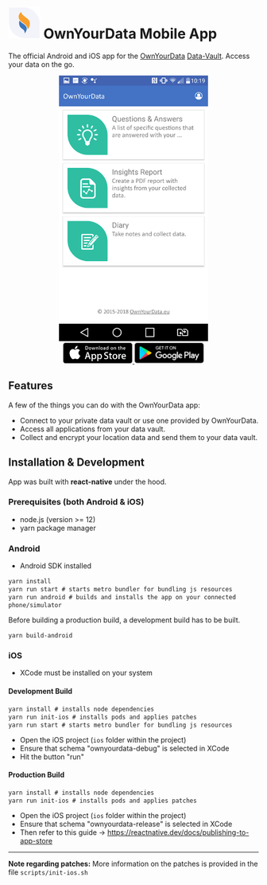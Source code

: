 # <img src="https://raw.githubusercontent.com/OwnYourData/oyd-mobile2/master/res/app-icon.png" width="64"> OwnYourData Mobile App

The official Android and iOS app for the [OwnYourData](https://www.ownyourdata.eu/) [Data-Vault](https://data-vault.eu/). Access your data on the go.

<p align="center">
  <img alt="App screenshot, showing overview of data vault" title="App screenshot" src="https://raw.githubusercontent.com/OwnYourData/oyd-mobile2/master/res/app-screenshot-1.png" width="300" />

  <br>

  <a href="https://apps.apple.com/at/app/ownyourdata/id1176891221">
    <img alt="Download on the App Store" title="App Store" src="https://raw.githubusercontent.com/OwnYourData/oyd-mobile2/master/res/apple-app-store-badge.png" width="140">
  </a>

  <a href="https://play.google.com/store/apps/details?id=com.ownyourdata">
    <img alt="Get it on Google Play" title="Google Play" src="https://raw.githubusercontent.com/OwnYourData/oyd-mobile2/master/res/google-play-store-badge.png" width="140">
  </a>
</p>

## Features

A few of the things you can do with the OwnYourData app:

* Connect to your private data vault or use one provided by OwnYourData.
* Access all applications from your data vault.
* Collect and encrypt your location data and send them to your data vault.

## Installation & Development

App was built with **react-native** under the hood.

### Prerequisites (both Android & iOS)

* node.js (version >= 12)
* yarn package manager

### Android

* Android SDK installed

```shell
yarn install
yarn run start # starts metro bundler for bundling js resources
yarn run android # builds and installs the app on your connected phone/simulator
```

Before building a production build, a development build has to be built.

```shell
yarn build-android
```

### iOS

* XCode must be installed on your system

#### Development Build

```shell
yarn install # installs node dependencies
yarn run init-ios # installs pods and applies patches
yarn run start # starts metro bundler for bundling js resources
```

* Open the iOS project (`ios` folder within the project)
* Ensure that schema "ownyourdata-debug" is selected in XCode
* Hit the button "run"

#### Production Build

```shell
yarn install # installs node dependencies
yarn run init-ios # installs pods and applies patches
````
* Open the iOS project (`ios` folder within the project)
* Ensure that schema "ownyourdata-release" is selected in XCode
* Then refer to this guide -> https://reactnative.dev/docs/publishing-to-app-store

---

**Note regarding patches:** More information on the patches is provided in the file `scripts/init-ios.sh`